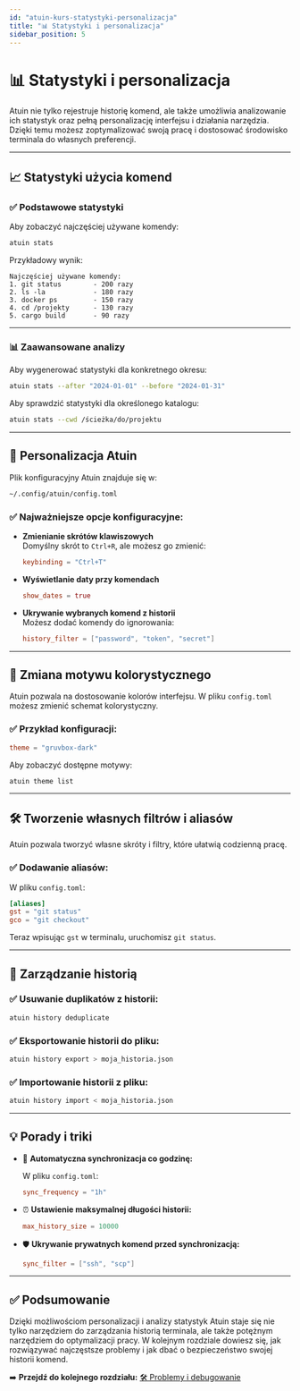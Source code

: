 ```yaml
---
id: "atuin-kurs-statystyki-personalizacja"
title: "📊 Statystyki i personalizacja"
sidebar_position: 5
---
```


# 📊 Statystyki i personalizacja

Atuin nie tylko rejestruje historię komend, ale także umożliwia analizowanie ich statystyk oraz pełną personalizację interfejsu i działania narzędzia. Dzięki temu możesz zoptymalizować swoją pracę i dostosować środowisko terminala do własnych preferencji.

---

## 📈 Statystyki użycia komend

### ✅ **Podstawowe statystyki**

Aby zobaczyć najczęściej używane komendy:

```bash
atuin stats
```

Przykładowy wynik:

```
Najczęściej używane komendy:
1. git status        - 200 razy
2. ls -la            - 180 razy
3. docker ps         - 150 razy
4. cd /projekty      - 130 razy
5. cargo build       - 90 razy
```

---

### 📊 **Zaawansowane analizy**

Aby wygenerować statystyki dla konkretnego okresu:

```bash
atuin stats --after "2024-01-01" --before "2024-01-31"
```

Aby sprawdzić statystyki dla określonego katalogu:

```bash
atuin stats --cwd /ścieżka/do/projektu
```

---

## 🎨 Personalizacja Atuin

Plik konfiguracyjny Atuin znajduje się w:

```bash
~/.config/atuin/config.toml
```

### ✅ **Najważniejsze opcje konfiguracyjne:**

- **Zmienianie skrótów klawiszowych**  
  Domyślny skrót to `Ctrl+R`, ale możesz go zmienić:

  ```toml
  keybinding = "Ctrl+T"
  ```

- **Wyświetlanie daty przy komendach**

  ```toml
  show_dates = true
  ```

- **Ukrywanie wybranych komend z historii**  
  Możesz dodać komendy do ignorowania:

  ```toml
  history_filter = ["password", "token", "secret"]
  ```

---

## 🌈 Zmiana motywu kolorystycznego

Atuin pozwala na dostosowanie kolorów interfejsu. W pliku `config.toml` możesz zmienić schemat kolorystyczny.

### ✅ **Przykład konfiguracji:**

```toml
theme = "gruvbox-dark"
```

Aby zobaczyć dostępne motywy:

```bash
atuin theme list
```

---

## 🛠️ Tworzenie własnych filtrów i aliasów

Atuin pozwala tworzyć własne skróty i filtry, które ułatwią codzienną pracę.

### ✅ **Dodawanie aliasów:**

W pliku `config.toml`:

```toml
[aliases]
gst = "git status"
gco = "git checkout"
```

Teraz wpisując `gst` w terminalu, uruchomisz `git status`.

---

## 🧹 Zarządzanie historią

### ✅ **Usuwanie duplikatów z historii:**

```bash
atuin history deduplicate
```

### ✅ **Eksportowanie historii do pliku:**

```bash
atuin history export > moja_historia.json
```

### ✅ **Importowanie historii z pliku:**

```bash
atuin history import < moja_historia.json
```

---

## 💡 Porady i triki

- 🔄 **Automatyczna synchronizacja co godzinę:**

  W pliku `config.toml`:

  ```toml
  sync_frequency = "1h"
  ```

- ⏰ **Ustawienie maksymalnej długości historii:**

  ```toml
  max_history_size = 10000
  ```

- 🛡️ **Ukrywanie prywatnych komend przed synchronizacją:**

  ```toml
  sync_filter = ["ssh", "scp"]
  ```

---

## ✅ Podsumowanie

Dzięki możliwościom personalizacji i analizy statystyk Atuin staje się nie tylko narzędziem do zarządzania historią terminala, ale także potężnym narzędziem do optymalizacji pracy. W kolejnym rozdziale dowiesz się, jak rozwiązywać najczęstsze problemy i jak dbać o bezpieczeństwo swojej historii komend.

➡️ **Przejdź do kolejnego rozdziału:** [🛠️ Problemy i debugowanie](./problemy-debugowanie.md)
